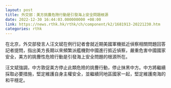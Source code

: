 ```yaml
---
layout: post
title: 外交部：美方挑釁危險行動是引發海上安全問題根源
date: 2022-12-30 16:44:03.000000000 +08:00
link: https://news.rthk.hk/rthk/ch/component/k2/1681913-20221230.htm
categories: rthk
---
```


在北京，外交部發言人汪文斌在例行記者會就近期美國軍機抵近偵察相關問題回答記者提問，指出美方長期以來頻繁派艦機對中國進行抵近偵察，嚴重危害中國國家安全，美方的挑釁性危險行動是引發海上安全問題的根源所在。

汪文斌強調，中方敦促美方停止此類危險的挑釁行動，停止抹黑中方。中方將繼續採取必要措施，堅定維護自身主權安全，並繼續同地區國家一起，堅定維護南海的和平穩定。
